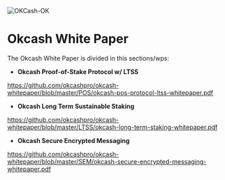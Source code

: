 ![OKCash-OK](https://i.imgur.com/WQklGrh.png)
#  Okcash White Paper

The Okcash White Paper is divided in this sections/wps:

- **Okcash Proof-of-Stake Protocol w/ LTSS**

https://github.com/okcashpro/okcash-whitepaper/blob/master/POS/okcash-pos-protocol-ltss-whitepaper.pdf

- **Okcash Long Term Sustainable Staking**

https://github.com/okcashpro/okcash-whitepaper/blob/master/LTSS/okcash-long-term-staking-whitepaper.pdf

- **Okcash Secure Encrypted Messaging**

https://github.com/okcashpro/okcash-whitepaper/blob/master/SEM/okcash-secure-encrypted-messaging-whitepaper.pdf
